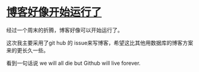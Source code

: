# [博客好像开始运行了](https://github.com/cufezhusy/szhu.github.io/issues/3)

经过一个周末的折腾，博客好像可以开始运行了。

这次我主要采用了git hub 的 issue来写博客，希望这比其他用数据库的博客方案来的更长久一些。


看到一句话说 we will all die but Github will live forever.